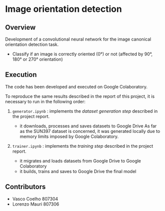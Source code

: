 # Image orientation detection

## Overview
Development of a convolutional neural network for the image canonical orientation detection task.
* Classify if an image is correctly oriented (0°) or not (affected by 90°, 180° or 270° orientation)

## Execution
The code has been developed and executed on Google Colaboratory.

To reproduce the same results described in the report of this project, it is necessary to run in the following order:

1. `generator.ipynb` : implements the _dataset generation step_ described in the project report.
     * it downloads, processes and saves datasets to Google Drive
As far as the SUN397 dataset is concerned, it was generated locally due to memory limits imposed by Google Colaboratory.

2. `trainer.ipynb` : implements the _training step_ described in the project report.
     * it migrates and loads datasets from Google Drive to Google Colaboratory
     * it builds, trains and saves to Google Drive the final model

## Contributors
* Vasco Coelho 807304
* Lorenzo Mauri 807306
